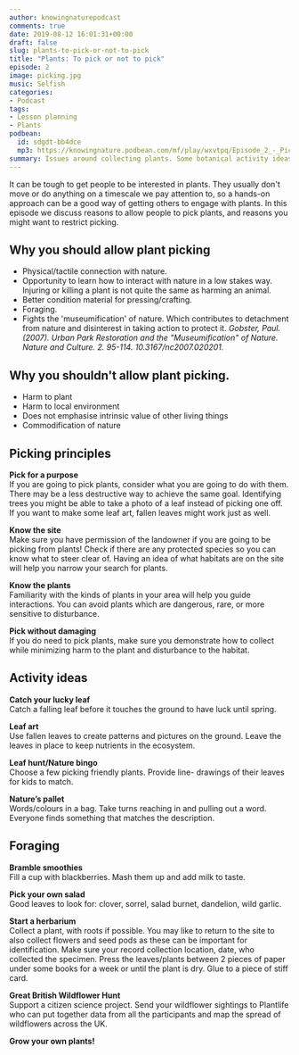 ```yaml
---
author: knowingnaturepodcast
comments: true
date: 2019-08-12 16:01:31+00:00
draft: false
slug: plants-to-pick-or-not-to-pick
title: "Plants: To pick or not to pick"
episode: 2
image: picking.jpg
music: Selfish
categories:
- Podcast
tags:
- Lesson planning
- Plants
podbean:
  id: sdgdt-bb4dce
  mp3: https://knowingnature.podbean.com/mf/play/wxvtpq/Episode_2_-_Pick_or_not_to_pick.mp3
summary: Issues around collecting plants. Some botanical activity ideas.
---
```


It can be tough to get people to be interested in plants. They usually don't
move or do anything on a timescale we pay attention to, so a hands-on approach
can be a good way of getting others to engage with plants. In this episode we
discuss reasons to allow people to pick plants, and reasons you might want to
restrict picking.

## Why you should allow plant picking

  * Physical/tactile connection with nature.
  * Opportunity to learn how to interact with nature in a low stakes way. Injuring or killing a plant is not quite the same as harming an animal.
  * Better condition material for pressing/crafting.
  * Foraging.
  * Fights the 'museumification' of nature. Which contributes to detachment from nature and disinterest in taking action to protect it. _Gobster, Paul. (2007). Urban Park Restoration and the "Museumification" of Nature. Nature and Culture. 2. 95-114. 10.3167/nc2007.020201._

## Why you shouldn't allow plant picking.

  * Harm to plant
  * Harm to local environment
  * Does not emphasise intrinsic value of other living things
  * Commodification of nature

## Picking principles

**Pick for a purpose** \
If you are going to pick plants, consider what you
are going to do with them. There may be a less destructive way to achieve the
same goal. Identifying trees you might be able to take a photo of a leaf
instead of picking one off. If you want to make some leaf art, fallen leaves
might work just as well.

**Know the site** \
Make sure you have permission of the landowner if you
are going to be picking from plants! Check if there are any protected species
so you can know what to steer clear of. Having an idea of what habitats are on
the site will help you narrow your search for plants.

**Know the plants** \
Familiarity with the kinds of plants in your area
will help you guide interactions. You can avoid plants which are dangerous,
rare, or more sensitive to disturbance.

**Pick without damaging** \
If you do need to pick plants, make sure you
demonstrate how to collect while minimizing harm to the plant and disturbance
to the habitat.

## Activity ideas

**Catch your lucky leaf** \
Catch a falling leaf before it touches the ground to
have luck until spring.

**Leaf art** \
Use fallen leaves to create patterns and pictures on the ground.
Leave the leaves in place to keep nutrients in the ecosystem.

**Leaf hunt/Nature bingo** \
Choose a few picking friendly plants. Provide line-
drawings of their leaves for kids to match.

**Nature’s pallet** \
Words/colours in a bag. Take turns reaching in and pulling
out a word. Everyone finds something that matches the description.

## Foraging

**Bramble smoothies** \
Fill a cup with blackberries. Mash them up and add milk to
taste.

**Pick your own salad** \
Good leaves to look for: clover, sorrel, salad burnet,
dandelion, wild garlic.

**Start a herbarium** \
Collect a plant, with roots if possible. You may like to
return to the site to also collect flowers and seed pods as these can be
important for identification. Make sure your record collection location, date,
who collected the specimen. Press the leaves/plants between 2 pieces of paper
under some books for a week or until the plant is dry. Glue to a piece of
stiff card.

**Great British Wildflower Hunt** \
Support a citizen science project. Send your wildflower sightings to Plantlife who can put together data from all the
participants and map the spread of wildflowers across the UK.

**Grow your own plants!**

